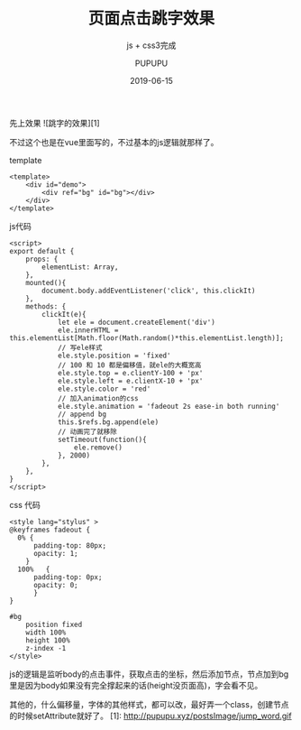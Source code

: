 ﻿---
layout:     post
title:      页面点击跳字效果
subtitle:   js + css3完成
date:       2019-06-15
author:     PUPUPU
header-img: img/post-bg-ios9-web.jpg
catalog: true
tags:
    - css3
    - 点击跳字效果
    - vue

---
先上效果
![跳字的效果][1]

不过这个也是在vue里面写的，不过基本的js逻辑就那样了。

template

    <template>
	    <div id="demo">
		    <div ref="bg" id="bg"></div>
	    </div>
	</template>

js代码

    <script>
    export default {
    	props: {
    		elementList: Array,
    	},
    	mounted(){
    		document.body.addEventListener('click', this.clickIt)
    	},
    	methods: {
    		clickIt(e){
    			let ele = document.createElement('div')
    			ele.innerHTML = this.elementList[Math.floor(Math.random()*this.elementList.length)];
    			// 写ele样式
    			ele.style.position = 'fixed'
    			// 100 和 10 都是偏移值，就ele的大概宽高
    			ele.style.top = e.clientY-100 + 'px'
    			ele.style.left = e.clientX-10 + 'px'
    			ele.style.color = 'red'
    			// 加入animation的css
    			ele.style.animation = 'fadeout 2s ease-in both running'
    			// append bg
    			this.$refs.bg.append(ele)
    			// 动画完了就移除
    			setTimeout(function(){
    				ele.remove()
    			}, 2000)
    		},
    	},
    }
    </script>

css 代码

    <style lang="stylus" >
    @keyframes fadeout {
      0% { 
    	  padding-top: 80px; 
    	  opacity: 1;
    	}
      100%   { 
    	  padding-top: 0px; 
    	  opacity: 0;
    	  }
    }
    
    #bg
    	position fixed
    	width 100%
    	height 100%
    	z-index -1
    </style>

js的逻辑是监听body的点击事件，获取点击的坐标，然后添加节点，节点加到bg里是因为body如果没有完全撑起来的话(height没页面高)，字会看不见。

其他的，什么偏移量，字体的其他样式，都可以改，最好弄一个class，创建节点的时候setAttribute就好了。
  [1]: http://pupupu.xyz/postsImage/jump_word.gif